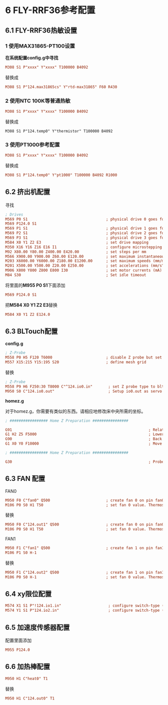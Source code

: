 # 6 FLY-RRF36参考配置

## 6.1 FLY-RRF36热敏设置

### 1 使用MAX31865-PT100设置

**在系统配置config.g中寻找**

```cfg
M308 S1 P"xxxx" Y"xxxx" T100000 B4092
```

替换成

```cfg
M308 S1 P"124.max31865cs" Y"rtd-max31865" F60 R430
```



### 2 使用NTC 100K等普通热敏

```cfg
M308 S1 P"xxxx" Y"xxxx" T100000 B4092
```

替换成

```
M308 S1 P"124.temp0" Y"thermistor" T100000 B4092
```



### 3 使用PT1000参考配置

```cfg
M308 S1 P"xxxx" Y"xxxx" T100000 B4092
```

替换成

```cfg
M308 S1 P"124.temp0" Y"pt1000" T100000 B4092 R1000
```



## 6.2 挤出机配置

寻找

```cfg
; Drives
M569 P0 S1                                   ; physical drive 0 goes forwards using default driver timings
M569 P124.0 S1
M569 P1 S1                                   ; physical drive 1 goes forwards using default driver timings
M569 P2 S1                                   ; physical drive 2 goes forwards using default driver timings
M569 P3 S1                                   ; physical drive 3 goes forwards using default driver timings
M584 X0 Y1 Z2 E3                             ; set drive mapping
M350 X16 Y16 Z16 E16 I1                      ; configure microstepping with interpolation
M92 X80.00 Y80.00 Z400.00 E420.00            ; set steps per mm
M566 X900.00 Y900.00 Z60.00 E120.00          ; set maximum instantaneous speed changes (mm/min)
M203 X6000.00 Y6000.00 Z180.00 E1200.00      ; set maximum speeds (mm/min)
M201 X500.00 Y500.00 Z20.00 E250.00          ; set accelerations (mm/s^2)
M906 X800 Y800 Z800 E800 I30                 ; set motor currents (mA) and motor idle factor in per cent
M84 S30                                      ; Set idle timeout
```

将里面的**M955 P0 S1**下面添加

```cfg
M569 P124.0 S1
```

把**M584 X0 Y1 Z2 E3**替换

```cfg
M584 X0 Y1 Z2 E124.0 
```



## 6.3 BLTouch配置

**config.g**

```cfg
; Z-Probe
M558 P0 H5 F120 T6000                        ; disable Z probe but set dive height, probe speed and travel speed
M557 X15:215 Y15:195 S20                     ; define mesh grid
```

替换

```cfg
; Z-Probe
M558 P9 H6 F250:30 T8000 C"^124.io0.in"       ; set Z probe type to bltouch and the dive height + speeds
M950 S0 C"124.io0.out"                        ; Setup io0.out as servo port on Fly-RRF-36
```

**homez.g**

对于homez.g，你需要有类似的东西。请相应地修改床中央所需的坐标。

```cfg
; ################# Home Z Preparation ################

G91 															; Relative mode
G1 H2 Z5 F5000													; Lower the bed
G90																; Back to absolute positioning
G1 X0 Y0 F10000 		 										; Move to the center of the bed. Adjust to the co-ordinates required for the centre of your bed

; ################# Home Z Preparation ################

G30					 											; Probe a single point
```





## 6.3 FAN 配置

FAN0

```cfg
M950 F0 C"fan0" Q500                         ; create fan 0 on pin fan0 and set its frequency
M106 P0 S0 H1 T50                            ; set fan 0 value. Thermostatic control is turned on
```

替换

```cfg
M950 F0 C"124.out1" Q500                     ; create fan 0 on pin fan0 and set its frequency
M106 P0 S0 H1 T50                            ; set fan 0 value. Thermostatic control is turned off
```

FAN1

```cfg
M950 F1 C"fan1" Q500                         ; create fan 1 on pin fan1 and set its frequency
M106 P1 S0 H-1 
```

替换

```cfg
M950 F1 C"124.out2" Q500                     ; create fan 1 on pin fan1 and set its frequency
M106 P0 S0 H-1                               ; set fan 0 value. Thermostatic control is turned off
```



## 6.4 xy限位配置

```cfg
M574 X1 S1 P"!124.io1.in"                     ; configure switch-type (e.g. microswitch) endstop for low end on X via pin io0
M574 Y1 S1 P"124.io2.in"                      ; configure switch-type (e.g. microswitch) endstop for low end on Y via pin io1
```



## 6.5 加速度传感器配置

配置里面添加

```cfg
M955 P124.0 
```



## 6.6 加热棒配置

```cfg
M950 H1 C"heat0" T1  
```

替换

```cfg
M950 H1 C"124.out0" T1  
```

